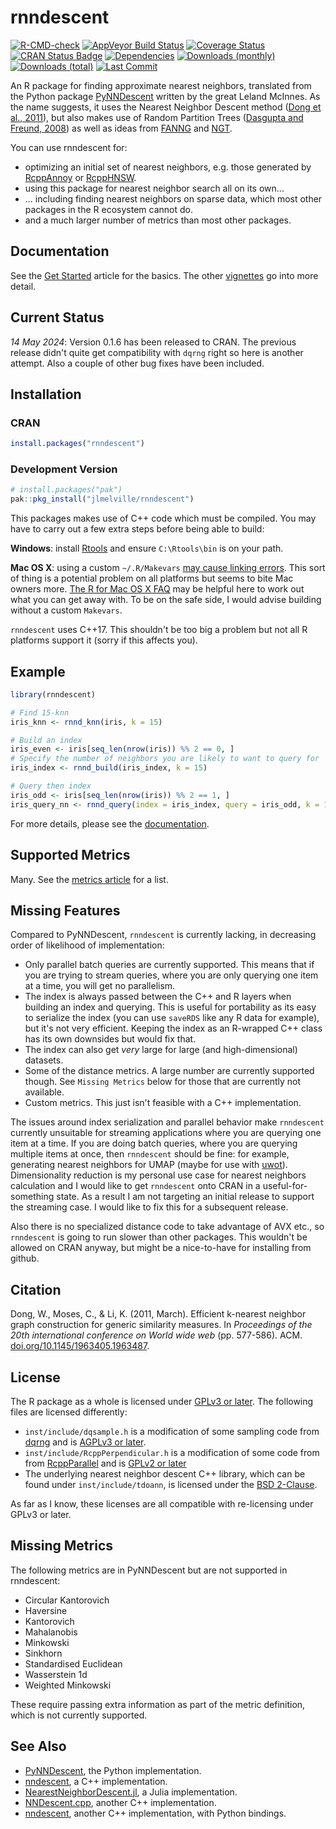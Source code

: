 # rnndescent

<!-- badges: start -->
[![R-CMD-check](https://github.com/jlmelville/rnndescent/workflows/R-CMD-check/badge.svg)](https://github.com/jlmelville/rnndescent/actions)
[![AppVeyor Build Status](https://ci.appveyor.com/api/projects/status/github/jlmelville/rnndescent?branch=master&svg=true)](https://ci.appveyor.com/project/jlmelville/rnndescent)
[![Coverage Status](https://img.shields.io/codecov/c/github/jlmelville/rnndescent/master.svg)](https://app.codecov.io/github/jlmelville/rnndescent?branch=master)
[![CRAN Status Badge](https://www.r-pkg.org/badges/version/rnndescent)](https://cran.r-project.org/package=rnndescent)
[![Dependencies](https://tinyverse.netlify.app/badge/rnndescent)](https://cran.r-project.org/package=rnndescent)
[![Downloads (monthly)](https://cranlogs.r-pkg.org/badges/rnndescent?color=brightgreen)](https://www.r-pkg.org/pkg/rnndescent)
[![Downloads (total)](https://cranlogs.r-pkg.org/badges/grand-total/rnndescent?color=brightgreen)](https://www.r-pkg.org/pkg/rnndescent)
[![Last Commit](https://img.shields.io/github/last-commit/jlmelville/rnndescent)](https://github.com/jlmelville/rnndescent)
<!-- badges: end -->

An R package for finding approximate nearest neighbors, translated from the 
Python package [PyNNDescent](https://github.com/lmcinnes/pynndescent) written 
by the great Leland McInnes. As the name suggests, it uses the Nearest Neighbor 
Descent method ([Dong et al., 2011](https://doi.org/10.1145/1963405.1963487)), 
but also makes use of Random Partition Trees 
([Dasgupta and Freund, 2008](https://doi.org/10.1145/1374376.1374452))
as well as ideas from [FANNG](https://doi.org/10.1109/CVPR.2016.616) and 
[NGT](https://github.com/yahoojapan/NGT).

You can use rnndescent for:

* optimizing an initial set of nearest neighbors, e.g. those generated by
[RcppAnnoy](https://cran.r-project.org/package=RcppAnnoy) or
[RcppHNSW](https://cran.r-project.org/package=RcppHNSW).
* using this package for nearest neighbor search all on its own...
* ... including finding nearest neighbors on sparse data, which most other 
packages in the R ecosystem cannot do.
* and a much larger number of metrics than most other packages.

## Documentation

See the 
[Get Started](https://jlmelville.github.io/rnndescent/articles/rnndescent.html) 
article for the basics. The other
[vignettes](https://jlmelville.github.io/rnndescent/articles/) go into more
detail.

## Current Status

*14 May 2024*: Version 0.1.6 has been released to CRAN. The previous release
didn't quite get compatibility with `dqrng` right so here is another attempt.
Also a couple of other bug fixes have been included.

## Installation

### CRAN

```R
install.packages("rnndescent")
```

### Development Version

```r
# install.packages("pak")
pak::pkg_install("jlmelville/rnndescent")
```

This packages makes use of C++ code which must be compiled. You may have to
carry out a few extra steps before being able to build:

**Windows**: install
[Rtools](https://cran.r-project.org/bin/windows/Rtools/) and ensure
`C:\Rtools\bin` is on your path.

**Mac OS X**: using a custom `~/.R/Makevars`
[may cause linking errors](https://github.com/jlmelville/uwot/issues/1).
This sort of thing is a potential problem on all platforms but seems to bite
Mac owners more.
[The R for Mac OS X FAQ](https://cran.r-project.org/bin/macosx/RMacOSX-FAQ.html#Installation-of-source-packages)
may be helpful here to work out what you can get away with. To be on the safe
side, I would advise building without a custom `Makevars`.

`rnndescent` uses C++17. This shouldn't be too big a problem but not all R 
platforms support it (sorry if this affects you).

## Example

```R
library(rnndescent)

# Find 15-knn
iris_knn <- rnnd_knn(iris, k = 15)

# Build an index
iris_even <- iris[seq_len(nrow(iris)) %% 2 == 0, ]
# Specify the number of neighbors you are likely to want to query for
iris_index <- rnnd_build(iris_index, k = 15)

# Query then index
iris_odd <- iris[seq_len(nrow(iris)) %% 2 == 1, ]
iris_query_nn <- rnnd_query(index = iris_index, query = iris_odd, k = 15)
```

For more details, please see the
[documentation](https://jlmelville.github.io/rnndescent/articles/).

## Supported Metrics

Many. See the [metrics article](https://jlmelville.github.io/rnndescent/articles/metrics.html)
for a list.

## Missing Features 

Compared to PyNNDescent, `rnndescent` is currently lacking, in decreasing order
of likelihood of implementation:

* Only parallel batch queries are currently supported. This means that if you
are trying to stream queries, where you are only querying one item at a time,
you will get no parallelism.
* The index is always passed between the C++ and R layers when building an index
and querying. This is useful for portability as its easy to serialize the index
(you can use `saveRDS` like any R data for example), but it's not very
efficient. Keeping the index as an R-wrapped C++ class has its own downsides but
would fix that.
* The index can also get *very* large for large (and high-dimensional) datasets.
* Some of the distance metrics. A large number are currently supported though.
See `Missing Metrics` below for those that are currently not available.
* Custom metrics. This just isn't feasible with a C++ implementation.

The issues around index serialization and parallel behavior make `rnndescent`
currently unsuitable for streaming applications where you are querying one item
at a time. If you are doing batch queries, where you are querying multiple items
at once, then `rnndescent` should be fine: for example, generating nearest
neighbors for UMAP (maybe for use with
[uwot](https://github.com/jlmelville/uwot)). Dimensionality reduction is my
personal use case for nearest neighbors calculation and I would like to get
`rnndescent` onto CRAN in a useful-for-something state. As a result I am not
targeting an initial release to support the streaming case. I would like to fix
this for a subsequent release.

Also there is no specialized distance code to take advantage of AVX etc., so
`rnndescent` is going to run slower than other packages. This wouldn't be
allowed on CRAN anyway, but might be a nice-to-have for installing from github.

## Citation

Dong, W., Moses, C., & Li, K. (2011, March).
Efficient k-nearest neighbor graph construction for generic similarity measures.
In *Proceedings of the 20th international conference on World wide web* (pp. 577-586). ACM.
[doi.org/10.1145/1963405.1963487](https://doi.org/10.1145/1963405.1963487).

## License

The R package as a whole is licensed under
[GPLv3 or later](https://www.gnu.org/licenses/gpl-3.0.txt). The following
files are licensed differently:

* `inst/include/dqsample.h` is a modification of some sampling code
from [dqrng](https://github.com/daqana/dqrng) and is
[AGPLv3 or later](https://www.gnu.org/licenses/agpl-3.0.en.html).
* `inst/include/RcppPerpendicular.h` is a modification of some code from
from [RcppParallel](https://github.com/RcppCore/RcppParallel) and is
[GPLv2 or later](https://www.gnu.org/licenses/old-licenses/gpl-2.0.en.html)
* The underlying nearest neighbor descent C++ library, which can be found under
`inst/include/tdoann`, is licensed under the 
[BSD 2-Clause](https://opensource.org/license/bsd-2-clause/).

As far as I know, these licenses are all compatible with re-licensing under
GPLv3 or later.

## Missing Metrics

The following metrics are in PyNNDescent but are not supported in rnndescent:

* Circular Kantorovich
* Haversine
* Kantorovich
* Mahalanobis
* Minkowski
* Sinkhorn
* Standardised Euclidean
* Wasserstein 1d
* Weighted Minkowski

These require passing extra information as part of the metric definition, which
is not currently supported. 

## See Also

* [PyNNDescent](https://github.com/lmcinnes/pynndescent), the Python implementation.
* [nndescent](https://github.com/TatsuyaShirakawa/nndescent), a C++ implementation.
* [NearestNeighborDescent.jl](https://github.com/dillondaudert/NearestNeighborDescent.jl),
a Julia implementation.
* [NNDescent.cpp](https://github.com/AnabelSMRuggiero/NNDescent.cpp), another
C++ implementation.
* [nndescent](https://github.com/brj0/nndescent), another C++ implementation, with Python bindings.

